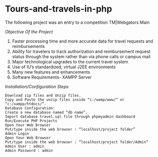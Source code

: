 # Tours-and-travels-in-php
The following project was an entry to a competition TM|Webgators Main

*Objective Of the Project*

1. Faster processing time and more accurate data for travel requests and reimbursements
2. Ability for travelers to track authorization and reimbursement request status through the system rather than via phone calls or campus mail
3. Major technological upgrades to the current travel system
4. Use of IU’s standardized, virtual J2EE environments
5. Many new features and enhancements
6. Software Requirements- XAMPP Server

*Installation/Configuration Steps*

    Download zip files and Unzip files.
    Copy and Paste the unzip files inside “c:/wamp/www/” or “c:/xampp/htdocs/”.
    Database Configuration:
    Create a new database named “db name”.
    Import database travel.sql file through phpmyadmin dashboard
    Run/Execute PHP Projects
    Open Your Web Browser
    Put/type inside the web browser : “localhost/project folder”
    Admin Login
    Open Your Web Browser
    Put/type inside the web browser : “localhost/project folder/Admin”
    Admin User : admin
    Admin Password : admin
